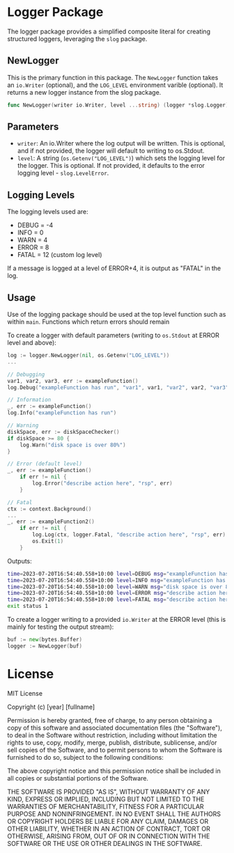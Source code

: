 # Logger Package

The logger package provides a simplified composite literal for creating structured loggers, leveraging the `slog` package.

## NewLogger

 This is the primary function in this package. The `NewLogger` function takes an `io.Writer` (optional), and the `LOG_LEVEL` environment varible (optional). It returns a new logger instance from the slog package.

```go
func NewLogger(writer io.Writer, level ...string) (logger *slog.Logger)
```

## Parameters
- `writer`: An io.Writer where the log output will be written. This is optional, and if not provided, the logger will default to writing to os.Stdout.
- `level`: A string (`os.Getenv("LOG_LEVEL")`) which sets the logging level for the logger. This is optional. If not provided, it defaults to the error logging level - `slog.LevelError`.

## Logging Levels
The logging levels used are:

- DEBUG = -4
- INFO = 0
- WARN = 4
- ERROR = 8
- FATAL = 12 (custom log level)

If a message is logged at a level of ERROR+4, it is output as "FATAL" in the log.

## Usage
Use of the logging package should be used at the top level function such as within `main`. Functions which return errors should remain

To create a logger with default parameters (writing to `os.Stdout` at ERROR level and above):
```go
log := logger.NewLogger(nil, os.Getenv("LOG_LEVEL"))
...

// Debugging
var1, var2, var3, err := exampleFunction()
log.Debug("exampleFunction has run", "var1", var1, "var2", var2, "var3", var3)

// Information
_, err := exampleFunction()
log.Info("exampleFunction has run")

// Warning
diskSpace, err := diskSpaceChecker()
if diskSpace >= 80 {
	log.Warn("disk space is over 80%")
}

// Error (default level)
_, err := exampleFunction()
	if err != nil {
		log.Error("describe action here", "rsp", err)
	}

// Fatal
ctx := context.Background()
...
_, err := exampleFunction2()
	if err != nil {
		log.Log(ctx, logger.Fatal, "describe action here", "rsp", err)
		os.Exit(1)
	}
```
Outputs:
```bash
time=2023-07-20T16:54:40.558+10:00 level=DEBUG msg="exampleFunction has run" var1="something" var2="something" etc.
time=2023-07-20T16:54:40.558+10:00 level=INFO msg="exampleFunction has run"
time=2023-07-20T16:54:40.558+10:00 level=WARN msg="disk space is over 80%"
time=2023-07-20T16:54:40.558+10:00 level=ERROR msg="describe action here" rsp="error: something in exampleFunction went wrong"
time=2023-07-20T16:54:40.558+10:00 level=FATAL msg="describe action here" rsp="error: something in exampleFunction2 went very wrong"
exit status 1
```

To create a logger writing to a provided `io.Writer` at the ERROR level (this is mainly for testing the output stream):
```go
buf := new(bytes.Buffer)
logger := NewLogger(buf)
```

# License

MIT License

Copyright (c) [year] [fullname]

Permission is hereby granted, free of charge, to any person obtaining a copy
of this software and associated documentation files (the "Software"), to deal
in the Software without restriction, including without limitation the rights
to use, copy, modify, merge, publish, distribute, sublicense, and/or sell
copies of the Software, and to permit persons to whom the Software is
furnished to do so, subject to the following conditions:

The above copyright notice and this permission notice shall be included in all
copies or substantial portions of the Software.

THE SOFTWARE IS PROVIDED "AS IS", WITHOUT WARRANTY OF ANY KIND, EXPRESS OR
IMPLIED, INCLUDING BUT NOT LIMITED TO THE WARRANTIES OF MERCHANTABILITY,
FITNESS FOR A PARTICULAR PURPOSE AND NONINFRINGEMENT. IN NO EVENT SHALL THE
AUTHORS OR COPYRIGHT HOLDERS BE LIABLE FOR ANY CLAIM, DAMAGES OR OTHER
LIABILITY, WHETHER IN AN ACTION OF CONTRACT, TORT OR OTHERWISE, ARISING FROM,
OUT OF OR IN CONNECTION WITH THE SOFTWARE OR THE USE OR OTHER DEALINGS IN THE
SOFTWARE.